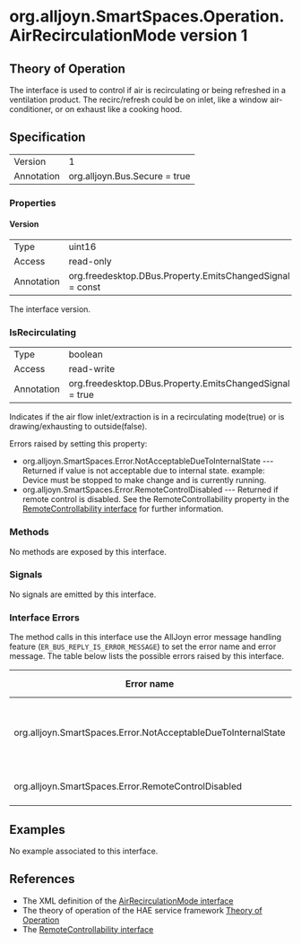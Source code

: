 # org.alljoyn.SmartSpaces.Operation.AirRecirculationMode version 1

## Theory of Operation

The interface is used to control if air is recirculating or being refreshed in a 
ventilation product.  The recirc/refresh could be on inlet, like a window air-
conditioner, or on exhaust like a cooking hood.


## Specification

|            |                               |
| ---------- | ----------------------------- |
| Version    | 1                             |
| Annotation | org.alljoyn.Bus.Secure = true |

### Properties

#### Version

|            |                                                         |
| ---------- | ------------------------------------------------------- |
| Type       | uint16                                                  |
| Access     | read-only                                               |
| Annotation | org.freedesktop.DBus.Property.EmitsChangedSignal = const|

The interface version.  

### IsRecirculating

|            |                                                          |
| ---------- | -------------------------------------------------------- |
| Type       | boolean                                                  |
| Access     | read-write                                               |
| Annotation | org.freedesktop.DBus.Property.EmitsChangedSignal = true  |

Indicates if the air flow inlet/extraction is in a recirculating mode(true) or 
is drawing/exhausting to outside(false).

Errors raised by setting this property:

* org.alljoyn.SmartSpaces.Error.NotAcceptableDueToInternalState --- Returned
if value is not acceptable due to internal state.  example: Device must be
stopped to make change and is currently running.
* org.alljoyn.SmartSpaces.Error.RemoteControlDisabled --- Returned if 
remote control is disabled. See the RemoteControllability property in the 
[RemoteControllability interface](RemoteControllability-v1) for further information.


### Methods

No methods are exposed by this interface.

### Signals

No signals are emitted by this interface.

### Interface Errors

The method calls in this interface use the AllJoyn error message handling feature
(`ER_BUS_REPLY_IS_ERROR_MESSAGE`) to set the error name and error message.
The table below lists the possible errors raised by this interface.

| Error name                                                    | Error message                                      |
|---------------------------------------------------------------|----------------------------------------------------|
| org.alljoyn.SmartSpaces.Error.NotAcceptableDueToInternalState | The value is not acceptable due to internal state  |
| org.alljoyn.SmartSpaces.Error.RemoteControlDisabled           | Remote control is disabled                         |

## Examples

No example associated to this interface.

## References

* The XML definition of the [AirRecirculationMode interface](AirRecirculationMode-v1.xml)
* The theory of operation of the HAE service framework [Theory of Operation](/org.alljoyn.SmartSpaces/theory-of-operation-v1)
* The [RemoteControllability interface](RemoteControllability-v1)



